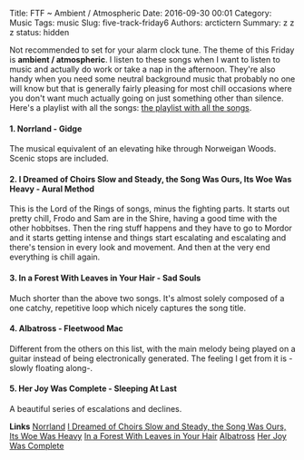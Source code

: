 Title: FTF ~ Ambient / Atmospheric
Date: 2016-09-30 00:01
Category: Music
Tags: music
Slug: five-track-friday6
Authors: arctictern
Summary: z z z
status: hidden

Not recommended to set for your alarm clock tune. The theme of this Friday 
is **ambient / atmospheric**. I listen to these songs when I want to 
listen to music and actually do work or take a nap in the afternoon. They're also
handy when you need some neutral background music that probably no one will 
know but that is generally fairly pleasing for most chill occasions where you 
don't want much actually going on just something other than silence. Here's a 
playlist with all the songs: [the playlist with all 
the songs](https://open.spotify.com/user/1240806741/playlist/4incH0kX0BA2gDCnL8ZLaO).


#### 1. Norrland - Gidge 
The musical equivalent of an elevating hike through Norweigan Woods.
Scenic stops are included.

#### 2. I Dreamed of Choirs Slow and Steady, the Song Was Ours, Its Woe Was Heavy - Aural Method 
This is the Lord of the Rings of songs, minus the fighting parts. It starts out 
pretty chill, Frodo and Sam are in the Shire, having a good time with the other
hobbitses. Then the ring stuff happens and they have to go to Mordor and it 
starts getting intense and things start escalating and escalating and there's
tension in every look and movement. And then at the very end everything is chill
again. 

#### 3. In a Forest With Leaves in Your Hair - Sad Souls 
Much shorter than the above two songs. It's almost solely composed of a one
catchy, repetitive loop which nicely captures the song title.

#### 4. Albatross - Fleetwood Mac
Different from the others on this list, with the main melody being played on 
a guitar instead of being electronically generated. The feeling I get from it 
is -slowly floating along-. 

#### 5. Her Joy Was Complete - Sleeping At Last 
A beautiful series of escalations and declines.

**Links**
[Norrland](https://www.youtube.com/watch?v=PTkGDRI1Bog)
[I Dreamed of Choirs Slow and Steady, the Song Was Ours, Its Woe Was Heavy](
https://www.youtube.com/watch?v=it6cMn0C_ZA)
[In a Forest With Leaves in Your Hair](https://www.youtube.com/watch?v=gcmklLrtMls)
[Albatross](https://www.youtube.com/watch?v=8scHKFwr0og)
[Her Joy Was Complete](https://www.youtube.com/watch?v=t1LwLTBhueg)
